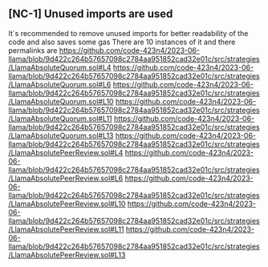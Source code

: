 ## [NC-1] Unused imports are used
It`s recommended to remove unused imports for better readability of the code
and also saves some gas
There are 10 instances of it and there permalinks are
https://github.com/code-423n4/2023-06-llama/blob/9d422c264b57657098c2784aa951852cad32e01c/src/strategies/LlamaAbsoluteQuorum.sol#L4
https://github.com/code-423n4/2023-06-llama/blob/9d422c264b57657098c2784aa951852cad32e01c/src/strategies/LlamaAbsoluteQuorum.sol#L6
https://github.com/code-423n4/2023-06-llama/blob/9d422c264b57657098c2784aa951852cad32e01c/src/strategies/LlamaAbsoluteQuorum.sol#L10
https://github.com/code-423n4/2023-06-llama/blob/9d422c264b57657098c2784aa951852cad32e01c/src/strategies/LlamaAbsoluteQuorum.sol#L11
https://github.com/code-423n4/2023-06-llama/blob/9d422c264b57657098c2784aa951852cad32e01c/src/strategies/LlamaAbsoluteQuorum.sol#L13
https://github.com/code-423n4/2023-06-llama/blob/9d422c264b57657098c2784aa951852cad32e01c/src/strategies/LlamaAbsolutePeerReview.sol#L4
https://github.com/code-423n4/2023-06-llama/blob/9d422c264b57657098c2784aa951852cad32e01c/src/strategies/LlamaAbsolutePeerReview.sol#L6
https://github.com/code-423n4/2023-06-llama/blob/9d422c264b57657098c2784aa951852cad32e01c/src/strategies/LlamaAbsolutePeerReview.sol#L10
https://github.com/code-423n4/2023-06-llama/blob/9d422c264b57657098c2784aa951852cad32e01c/src/strategies/LlamaAbsolutePeerReview.sol#L11
https://github.com/code-423n4/2023-06-llama/blob/9d422c264b57657098c2784aa951852cad32e01c/src/strategies/LlamaAbsolutePeerReview.sol#L13